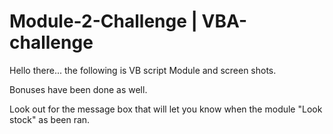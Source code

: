 # Module-2-Challenge | VBA-challenge

Hello there...
  the following is VB script Module and screen shots.
  
  Bonuses have been done as well.


  Look out for the message box that will let you know when the module "Look stock" as been ran.
